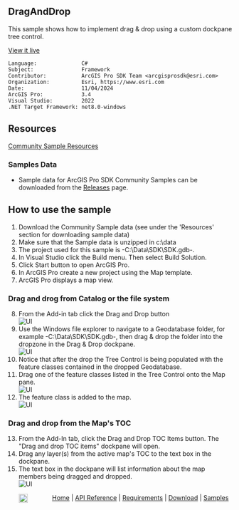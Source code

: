 ## DragAndDrop

<!-- TODO: Write a brief abstract explaining this sample -->
This sample shows how to implement drag & drop using a custom dockpane tree control.  
  


<a href="https://pro.arcgis.com/en/pro-app/sdk/" target="_blank">View it live</a>

<!-- TODO: Fill this section below with metadata about this sample-->
```
Language:              C#
Subject:               Framework
Contributor:           ArcGIS Pro SDK Team <arcgisprosdk@esri.com>
Organization:          Esri, https://www.esri.com
Date:                  11/04/2024
ArcGIS Pro:            3.4
Visual Studio:         2022
.NET Target Framework: net8.0-windows
```

## Resources

[Community Sample Resources](https://github.com/Esri/arcgis-pro-sdk-community-samples#resources)

### Samples Data

* Sample data for ArcGIS Pro SDK Community Samples can be downloaded from the [Releases](https://github.com/Esri/arcgis-pro-sdk-community-samples/releases) page.  

## How to use the sample
<!-- TODO: Explain how this sample can be used. To use images in this section, create the image file in your sample project's screenshots folder. Use relative url to link to this image using this syntax: ![My sample Image](FacePage/SampleImage.png) -->
   
  
1. Download the Community Sample data (see under the 'Resources' section for downloading sample data)
2. Make sure that the Sample data is unzipped in c:\data   
3. The project used for this sample is -C:\Data\SDK\SDK.gdb-.   
4. In Visual Studio click the Build menu. Then select Build Solution.  
5. Click Start button to open ArcGIS Pro.  
6. In ArcGIS Pro create a new project using the Map template.  
7. ArcGIS Pro displays a map view.    
### Drag and drog from Catalog or the file system  
8. From the Add-in tab click the Drag and Drop button  
![UI](Screenshots/Screen1.png)  
9. Use the Windows file explorer to navigate to a Geodatabase folder, for example -C:\Data\SDK\SDK.gdb-, then drag & drop the folder into the dropzone in the Drag & Drop dockpane.  
![UI](Screenshots/Screen2.png)  
10. Notice that after the drop the Tree Control is being populated with the feature classes contained in the dropped Geodatabase.  
11. Drag one of the feature classes listed in the Tree Control onto the Map pane.   
![UI](Screenshots/Screen3.png)  
12. The feature class is added to the map.    
![UI](Screenshots/Screen4.png)  
### Drag and drop from the Map's TOC  
13. From the Add-In tab, click the Drag and Drop TOC Items button. The "Drag and drop TOC items" dockpane will open.  
14. Drag any layer(s) from the active map's TOC to the text box in the dockpane.  
15. The text box in the dockpane will list information about the map members being dragged and dropped.  
![UI](Screenshots/Screen5.png)  
  

<!-- End -->

&nbsp;&nbsp;&nbsp;&nbsp;&nbsp;&nbsp;<img src="https://esri.github.io/arcgis-pro-sdk/images/ArcGISPro.png"  alt="ArcGIS Pro SDK for Microsoft .NET Framework" height = "20" width = "20" align="top"  >
&nbsp;&nbsp;&nbsp;&nbsp;&nbsp;&nbsp;&nbsp;&nbsp;&nbsp;&nbsp;&nbsp;&nbsp;
[Home](https://github.com/Esri/arcgis-pro-sdk/wiki) | <a href="https://pro.arcgis.com/en/pro-app/latest/sdk/api-reference" target="_blank">API Reference</a> | [Requirements](https://github.com/Esri/arcgis-pro-sdk/wiki#requirements) | [Download](https://github.com/Esri/arcgis-pro-sdk/wiki#installing-arcgis-pro-sdk-for-net) | <a href="https://github.com/esri/arcgis-pro-sdk-community-samples" target="_blank">Samples</a>

